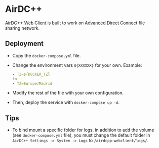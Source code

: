 # AirDC++

[AirDC++ Web Client](https://airdcpp-web.github.io/) is built to work on [Advanced Direct Connect](https://en.wikipedia.org/wiki/Advanced_Direct_Connect) file sharing network.

## Deployment

- Copy the `docker-compose.yml` file.

- Change the environment vars `${XXXXXX}` for your own. Example:

  ```yaml
  - TZ=${DOCKER_TZ}
  to
  - TZ=Europe/Madrid
  ```

- Modify the rest of the file with your own configuration.

- Then, deploy the service with `docker-compose up -d`.

## Tips

- To bind mount a specific folder for logs, in addition to add the volume (see `docker-compose.yml` file), you must change the default folder in `AirDC++ Settings -> System -> Logs` to `/airdcpp-webclient/logs/`.
